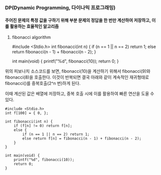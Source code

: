 ### DP(Dynamic Programming, 다이나믹 프로그래밍)
#### 주어진 문제의 특정 값을 구하기 위해 부분 문제의 정답을 한 번만 계산하여 저장하고, 이를 활용하는 효율적인 알고리즘

1) fibonacci algorithm

    #include <Stdio.h>
    int fibonacci(int n) {
    	if (n == 1 || n == 2) return 1;
    	else return fibonacci(n - 1) + fibonacci(n - 2);
    }

    int main(void) {
	    printf("%d", fibonacci(10));
	    return 0;
    }
    
위의 피보나치 소스코드를 보면, fibonacci(10)을 계산하기 위해서 fibonacci(9)와 fibonacci(8)을 호출한다. 
이것이 반복되면 결국 아래와 같이 계속적인 재귀형태로 fibonacci()를 중복호출(2^n 번)하게 된다.

이때 계산된 값은 배열에 저장하고, 중복 호출 시에 이를 활용하여 빠른 연산을 도울 수 있다.

    #include <Stdio.h>
    int f[100] = { 0, };

    int fibonacci(int n) {
    	if (f[n] != 0) return f[n];
    	else {
	    	if (n == 1 || n == 2) return 1;
    		else return f[n] = fibonacci(n - 1) + fibonacci(n - 2);
    	}
    }

    int main(void) {
    	printf("%d", fibonacci(10));
    	return 0;
    }


